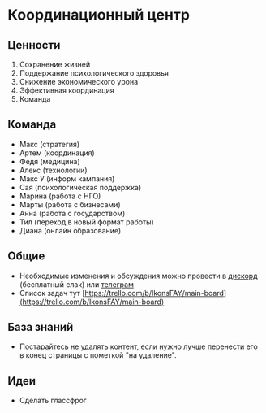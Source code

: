 # Координационный центр

## Ценности

1. Сохранение жизней
2. Поддержание психологического здоровья
3. Снижение экономического урона
4. Эффективная координация
5. Команда

## Команда

* Макс \(стратегия\)
* Артем \(координация\)
* Федя \(медицина\)
* Алекс \(технологии\)
* Макс У \(информ кампания\)
* Сая \(психологическая поддержка\)
* Марина \(работа с НГО\)
* Марты \(работа с бизнесами\) 
* Анна \(работа с государством\)
* Тил \(переход в новый формат работы\)
* Диана \(онлайн образование\)

## Общие

* Необходимые изменения и обсуждения можно провести в [дискорд](https://discordapp.com/invite/rs8Jyg) \(бесплатный слак\) или [телеграм](https://t.me/stopcovidua)
* Список задач тут [https://trello.com/b/IkonsFAY/main-board](https://trello.com/b/IkonsFAY/main-board)

## База знаний

* Постарайтесь не удалять контент, если нужно лучше перенести его в конец страницы с пометкой "на удаление".

## Идеи

* Сделать глассфрог

